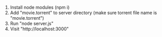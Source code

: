 1. Install node modules (npm i)
2. Add "movie.torrent" to server directory (make sure torrent file name is "movie.torrent")
2. Run "node server.js"
3. Visit "http://localhost:3000"
